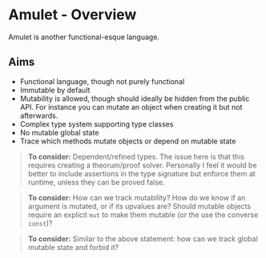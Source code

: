 # Amulet - Overview

Amulet is another functional-esque language.

## Aims
 - Functional language, though not purely functional
 - Immutable by default
 - Mutability is allowed, though should ideally be hidden from the public API. For instance
   you can mutate an object when creating it but not afterwards.
 - Complex type system supporting type classes
 - No mutable global state
 - Trace which methods mutate objects or depend on mutable state

> **To consider:** Dependent/refined types. The issue here is that this requires creating a
  theorum/proof solver. Personally I feel it would be better to include assertions in the type
  signature but enforce them at runtime, unless they can be proved false.

> **To consider:** How can we track mutability? How do we know if an argument is mutated, or if its
  upvalues are? Should mutable objects require an explicit `mut` to make them mutable (or the
  use the converse `const`)?

> **To consider:** Similar to the above statement: how can we track global mutable state and
  forbid it?